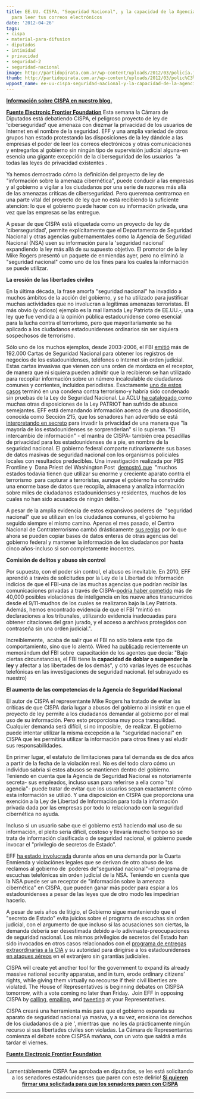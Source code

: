 ```yaml
---
title: EE.UU. CISPA, "Seguridad Nacional", y la capacidad de la Agencia de Seguridad
  para leer tus correos electrónicos
date: '2012-04-26'
tags:
- cispa
- material-para-difusion
- diputados
- intimidad
- privacidad
- seguridad-2
- seguridad-nacional
image: http://partidopirata.com.ar/wp-content/uploads/2012/03/policía.jpg
thumb: http://partidopirata.com.ar/wp-content/uploads/2012/03/polic%C3%ADa-150x150.jpg
wppost_name: ee-uu-cispa-seguridad-nacional-y-la-capacidad-de-la-agencia-de-seguridad-para-leer-tus-correos-electronicos
---
```


<strong><a href=" http://partidopirata.com.ar/3888/cispa-proyecto-de-ley-le-permite-a-los-proveedores-de-internet-espiar-a-sus-suscriptores">Información sobre CISPA en nuestro blog.</a></strong>

<strong><a href="https://www.eff.org/deeplinks/2012/04/cispa-national-security-and-nsa-ability-read-your-emails">Fuente Electronic Frontier Foundation</a></strong>
Esta semana la Cámara de Diputados está debatiendo CISPA, el peligroso proyecto de ley de  'ciberseguridad' que amenaza con diezmar la privacidad de los usuarios de Internet en el nombre de la seguridad. EFF y una amplia variedad de otros grupos han estado protestando las disposiciones de la ley dándole a las empresas el poder de leer los correos electrónicos y otras comunicaciones y entregarlos al gobierno sin ningún tipo de supervisión judicial alguna-en esencia una gigante excepción de la ciberseguridad de los usuarios  'a todas las leyes de privacidad existentes .

Ya hemos demostrado cómo la definición del proyecto de ley de "información sobre la amenaza cibernética", puede conducir a las empresas y al gobierno a vigilar a los ciudadanos por una serie de razones más allá de las amenazas críticas de ciberseguridad. Pero queremoa centrarnoa en una parte vital del proyecto de ley que no está recibiendo la suficiente atención: lo que el gobierno puede hacer con su información privada, una vez que las empresas se las entregue.

A pesar de que CISPA está etiquetada como un proyecto de ley de 'ciberseguridad', permite explícitamente que el Departamento de Seguridad Nacional y otras agencias gubernamentales como la Agencia de Seguridad Nacional (NSA) usen su información para la 'seguridad nacional' expandiendo la ley más allá de su supuesto objetivo. El promotor de la ley Mike Rogers presentó un paquete de enmiendas ayer, pero no eliminó la "seguridad nacional" como uno de los fines para los cuales la información se puede utilizar.

<strong>La erosión de las libertades civiles</strong>

En la última década, la frase amorfa "seguridad nacional" ha invadido a muchos ámbitos de la acción del gobierno, y se ha utilizado para justificar muchas actividades que no involucran a legítimas amenazas terroristas. El más obvio (y odioso) ejemplo es la mal llamada Ley Patriota de EE.UU.-, una ley que fue vendida a la opinión pública estadounidense como esencial para la lucha contra el terrorismo, pero que mayoritariamente se ha aplicado a los ciudadanos estadounidenses ordinarios sin ser siquiera sospechosos de terrorismo.

Sólo uno de los muchos ejemplos, desde 2003-2006, el FBI <a href="https://www.aclu.org/national-security/surveillance-under-patriot-act">emitió</a> más de 192.000 Cartas de Seguridad Nacional para obtener los registros de negocios de los estadounidenses, teléfonos o Internet sin orden judicial. Estas cartas invasivas que vienen con una orden de mordaza en el receptor, de manera que ni siquiera pueden admitir que la recibieron se han utilizado para recopilar información sobre un número incalculable de ciudadanos comunes y corrientes, incluidos periodistas. Exactamente <a href="https://www.aclu.org/national-security/surveillance-under-patriot-act">uno de estos casos</a> terminó en una condena contra terrorismo-y habría sido condenado sin pruebas de la Ley de Seguridad Nacional. La ACLU <a href="https://www.aclu.org/national-security/surveillance-under-patriot-act">ha catalogado </a>como muchas otras disposiciones de la Ley PATRIOT han sufrido de abusos semejantes. EFF está demandando información acerca de una disposición, conocida como Sección 215, que los senadores han advertido se está <a href="http://www.politico.com/blogs/under-the-radar/2012/03/key-patriot-act-opinions-may-not-be-classified-117741.html">interpretando en secreto</a> para invadir la privacidad de una manera que "la mayoría de los estadounidenses se sorprenderían" si lo supieran.
"El intercambio de información" - el mantra de CISPA- también crea pesadillas de privacidad para los estadounidenses de a pie, en nombre de la seguridad nacional. El gobierno federal comparte rutinariamente sus bases de datos masivas de seguridad nacional con los organismos policiales locales con resultados predecibles. Una investigación realizada por PBS Frontline y  Dana Priest del Washington Post  <a href="https://www.eff.org/deeplinks/2012/03/new-counterorrism-guidelines-gives-government-access-private-info-innocent">demostró que</a>  "muchos estados todavía tienen que utilizar su enorme y creciente aparato contra el terrorismo  para capturar a terroristas, aunque el gobierno ha construido una enorme base de datos que recopila, almacena y analiza información sobre miles de ciudadanos estadounidenses y residentes, muchos de los cuales no han sido acusados ​​de ningún delito. "

A pesar de la amplia evidencia de estos expansivos poderes de  "seguridad nacional" que se utilizan en los ciudadanos comunes, el gobierno ha seguido siempre el mismo camino. Apenas el mes pasado, el Centro Nacional de Contraterrorismo cambó drásticamente <a href="https://www.eff.org/deeplinks/2012/03/new-counterorrism-guidelines-gives-government-access-private-info-innocent">sus reglas</a> por lo que ahora se pueden copiar bases de datos enteras de otras agencias del gobierno federal y mantener la información de los ciudadanos por hasta cinco años-incluso si son completamente inocentes.

<strong>Comisión de delitos y abuso sin control</strong>

Por supuesto, con el poder sin control, el abuso es inevitable. En 2010, EFF aprendió a través de solicitudes por la Ley de la Libertad de Información indicios de que el FBI-una de las muchas agencias que podrían recibir las comunicaciones privadas a través de CISPA-<a href="https://www.eff.org/deeplinks/2011/01/eff-releases-report-detailing-fbi-intelligence">podría haber cometido</a> más de 40,000 posibles violaciónes de inteligencia en los nueve años transcurridos desde el 9/11-mudhos de los cuales se realizaron bajo la Ley Patriota. Además, hemos encontrado evidencia de que el FBI "mintió en declaraciones a los tribunales, utilizando evidencia inadecuadas para obtener citaciones del gran jurado, y el acceso a archivos protegidos con contraseña sin una orden judicial.".<strong></strong>

Increíblemente,  acaba de salir que el FBI no sólo tolera este tipo de comportamiento, sino que lo alentó. Wired ha <a href="http://www.wired.com/dangerroom/2012/03/fbi-memo-bend-suspend-law/">publicado</a> recientemente un memorándum del FBI sobre  capacitación de los agentes que decía: "Bajo ciertas circunstancias, el FBI tiene la <strong>capacidad de doblar o suspender la ley</strong> y afectar a las libertades de los demás", y citó varias leyes de escuchas telefónicas en las investigaciones de seguridad nacional. (el subrayado es nuestro)

<strong>El aumento de las competencias de la Agencia de Seguridad Nacional</strong>

El autor de CISPA el representante Mike Rogers ha tratado de evitar las críticas de que CISPA daría lugar a abusos del gobierno al insistir en que el proyecto de ley permite a los ciudadanos demandar al gobierno por el mal uso de su información. Pero esto proporciona muy poca tranquilidad. Cualquier demanda será difícil, si no imposible,  de realizar. El gobierno puede intentar utilizar la misma excepción a la  "seguridad nacional" en CISPA que les permitiría utilizar la información para otros fines y así eludir sus responsabilidades.

En primer lugar, el estatuto de limitaciones para tal demanda es de dos años a partir de la fecha de la violación real. No es del todo claro cómo un individuo sabría si estos abusos se mantienen dentro del gobierno. Teniendo en cuenta que la Agencia de Seguridad Nacional es notoriamente secreta- sus empleados, incluso usan para referirse a ella como "tal agencia"- puede tratar de evitar que los usuarios sepan exactamente cómo esta información se utilizó. Y una disposición en CISPA que proporciona una exención a la Ley de Libertad de Información para toda la información privada dada por las empresas por todo lo relacionado con la seguridad cibernética no ayuda.

Incluso si un usuario sabe que el gobierno está haciendo mal uso de su información, el pleito sería difícil, costoso y llevaría mucho tiempo so se trata de información clasificada o de seguridad nacional, el gobierno puede invocar el "privilegio de secretos de Estado".

EFF <a href="https://www.eff.org/cases/jewel">ha estado involucrada</a> durante años en una demanda por la Cuarta Enmienda y violaciónes legales que se derivan de otro abuso de los reclamos al gobierno de  poderes de"seguridad nacional"-el programa de escuchas telefónicas sin orden judicial de la NSA. Teniendo en cuenta que la NSA puede ser un receptor de "información sobre la amenaza cibernética" en CISPA, que pueden ganar más poder para espiar a los estadounidenses a pesar de las leyes que de otro modo les impedirían hacerlo.

A pesar de seis años de litigio, el Gobierno sigue manteniendo que el "secreto de Estado" evita juicios sobre el programa de escuchas sin orden judicial, con el argumento de que incluso si las acusaciones son ciertas, la demanda debería ser desestimada debido a-lo adivinaste-preocupaciones de seguridad nacional. Los mismos privilegios de secretos del Estado han sido invocados en otros casos relacionados con el <a href="http://www.salon.com/2009/02/10/obama_88/">programa de entregas extraordinarias a la CIA</a> y su autoridad para dirigirse a los estadounidenses  <a href="http://www.washingtonpost.com/wp-dyn/content/article/2010/09/25/AR2010092500560.html">en ataques aéreos</a> en el extranjero sin garantías judiciales.

CISPA will create yet another tool for the government to expand its already massive national security apparatus, and in turn, erode ordinary citizens’ rights, while giving them virtually no recourse if their civil liberties are violated. The House of Representatives is beginning debates on CISPSA tomorrow, with a vote coming no later than Friday.  Join EFF in opposing CISPA by <a href="https://action.eff.org/o/9042/p/dia/action/public/?action_KEY=8609">calling</a>, <a href="https://wfc2.wiredforchange.com/o/9042/p/dia/action/public/?action_KEY=8444">emailing</a>, and <a href="https://cyberspying.eff.org/">tweeting</a> at your Representatives.

CISPA creará una herramienta más para que el gobierno expanda su aparato de seguridad nacional ya masiva, y a su vez, erosiona los derechos de los ciudadanos de a pie ', mientras que  no les da prácticamente ningún recurso si sus libertades civiles son violadas. La Cámara de Representantes comienza el debate sobre CISPSA mañana, con un voto que saldrá a más tardar el viernes.

<strong><a href="https://www.eff.org/deeplinks/2012/04/cispa-national-security-and-nsa-ability-read-your-emails">Fuente Electronic Frontier Foundation</a>
</strong>

<hr />
<p style="text-align: center;">Lamentáblemente CISPA fue aprobada en diputados, se les está solicitando a los senadores estadounidenses que paren con este delirio!
<strong> <a href="https://act.demandprogress.org/letter/cispa_passes/" target="_blank">Si quieren firmar una solicitada para que los senadores paren con CISPA</a></strong></p>


<hr />
